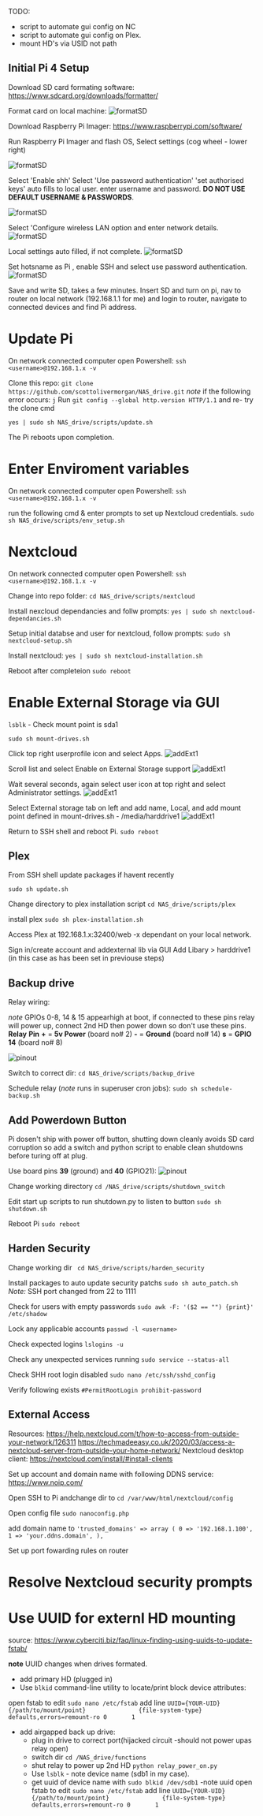TODO:
- script to automate gui config on NC
- script to automate gui config on Plex.
- mount HD's via USID not path

## Initial Pi 4 Setup
Download SD card formating software:
https://www.sdcard.org/downloads/formatter/

Format card on local machine:
![formatSD](./assets/pi_setup/format_SD.PNG)

Download Raspberry Pi Imager:
https://www.raspberrypi.com/software/

Run Raspberry Pi Imager and flash OS,
Select settings (cog wheel - lower right)

![formatSD](./assets/pi_setup/imager_screen_1.PNG)

Select 'Enable shh'
Select 'Use password authentication'
'set authorised keys' auto fills to local user.
enter username and password. __DO NOT USE DEFAULT USERNAME & PASSWORDS__.

![formatSD](./assets/pi_setup/imager_screen_2.PNG)

Select 'Configure wireless LAN option and enter network details.
![formatSD](./assets/pi_setup/imager_screen_3.PNG)

Local settings auto filled, if not complete.
![formatSD](./assets/pi_setup/imager_screen_4.PNG)

Set hotsname as Pi , enable SSH and select use password authentication.
![formatSD](./assets/pi_setup/pialt.PNG)

Save and write SD, takes a few minutes.
Insert SD and turn on pi, nav to router on local network (192.168.1.1 for me) and login to router,  navigate to connected devices and find Pi address.

# Update Pi
On network connected computer open Powershell:
``ssh <username>@192.168.1.x -v``

Clone this repo:
``git clone https://github.com/scottolivermorgan/NAS_drive.git``
_note_ if the following error occurs:
``j``
Run
``git config --global http.version HTTP/1.1``
and re- try the clone cmd

``yes | sudo sh NAS_drive/scripts/update.sh``

The Pi reboots upon completion.

# Enter Enviroment variables
On network connected computer open Powershell:
``ssh <username>@192.168.1.x -v``


run the following cmd & enter prompts to set up Nextcloud credentials.
``sudo sh NAS_drive/scripts/env_setup.sh``

# Nextcloud 
On network connected computer open Powershell:
``ssh <username>@192.168.1.x -v``

Change into repo folder:
``cd NAS_drive/scripts/nextcloud``

Install nexcloud dependancies and follw prompts:
``yes | sudo sh nextcloud-dependancies.sh``

Setup initial databse and user for nextcloud, follow prompts:
``sudo sh nextcloud-setup.sh``

Install nextcloud:
``yes | sudo sh nextcloud-installation.sh``

Reboot after completeion
``sudo reboot``

# Enable External Storage via GUI

``lsblk``     - Check mount point is sda1

``sudo sh mount-drives.sh``

Click top right userprofile icon and select Apps.
![addExt1](./assets/nextcloud_add_external_drive/nc1.PNG)

Scroll list and select Enable on External Storage support
![addExt1](./assets/nextcloud_add_external_drive/nc2.PNG)

Wait several seconds, again select user icon at top right and select Administrator settings.
![addExt1](./assets/nextcloud_add_external_drive/nc3.PNG)

Select External storage tab on left and add name, Local, and add mount point defined in mount-drives.sh - /media/harddrive1
![addExt1](./assets/nextcloud_add_external_drive/nc4.PNG)

Return to SSH shell and reboot Pi.
``sudo reboot``

## Plex
From SSH shell update packages if havent recently

``sudo sh update.sh``

Change directory to plex installation script
``cd NAS_drive/scripts/plex``

install plex
``sudo sh plex-installation.sh``

Access Plex at 192.168.1.x:32400/web -x dependant on your local network.

Sign in/create account and addexternal lib via GUI
Add Libary > harddrive1 (in this case as has been set in previouse steps)

## Backup drive
Relay wiring:

_note_ GPIOs 0-8, 14 & 15 appearhigh at boot, if connected to these pins relay will power up, connect 2nd HD then power down so don't use these pins.
__Relay__  __Pin__
__+__  =    __5v Power__ (board no# 2)
__-__  =     __Ground__   (board no# 14)
__s__  =    __GPIO 14__  (board no# 8)

![pinout](./assets/backup_setup/pi4_pinout.PNG)

Switch to correct dir:
``cd NAS_drive/scripts/backup_drive``

Schedule relay (_note_ runs in superuser cron jobs):
``sudo sh schedule-backup.sh``

## Add Powerdown Button
Pi dosen't ship with power off button, shutting down cleanly avoids SD card corruption so add a switch and python script to enable clean shutdowns before turing off at plug.

Use board pins __39__ (ground) and __40__ (GPIO21):
![pinout](./assets/shutdown_switch/shutdown_switch_pinout.PNG)

Change working directory
``cd /NAS_drive/scripts/shutdown_switch``

Edit start up scripts to run shutdown.py to listen to button
``sudo sh shutdown.sh``

Reboot Pi
``sudo reboot``

## Harden Security
Change working dir
`` cd NAS_drive/scripts/harden_security``

Install packages to auto update security patchs
``sudo sh auto_patch.sh``
_Note:_ SSH port changed from 22 to 1111

Check for users with empty passwords
``sudo awk -F: '($2 == "") {print}' /etc/shadow``

Lock any applicable accounts
``passwd -l <username>``

Check expected logins
``lslogins -u``

Check any unexpected services running
``sudo service --status-all``

Check SHH root login disabled
``sudo nano /etc/ssh/sshd_config``

Verify following exists
``#PermitRootLogin prohibit-password``

## External Access
Resources:
https://help.nextcloud.com/t/how-to-access-from-outside-your-network/126311
https://techmadeeasy.co.uk/2020/03/access-a-nextcloud-server-from-outside-your-home-network/
Nextcloud desktop client:
https://nextcloud.com/install/#install-clients

Set up account and domain name with following DDNS service:
https://www.noip.com/

Open SSH to Pi andchange dir to
``cd /var/www/html/nextcloud/config``

Open config file
``sudo nanoconfig.php``

add domain name to
``'trusted_domains' =>
   array (
     0 => '192.168.1.100',
     1 => 'your.ddns.domain',
   ), ``

Set up port fowarding rules on router

# Resolve Nextcloud security prompts


# Use UUID for externl HD mounting
source: https://www.cyberciti.biz/faq/linux-finding-using-uuids-to-update-fstab/

__note__ UUID changes when drives formated.

- add primary HD (plugged in)
- Use ``blkid`` command-line utility to locate/print block device attributes:

open fstab to edit
``sudo nano /etc/fstab``
add line
``UUID={YOUR-UID}    {/path/to/mount/point}               {file-system-type}    defaults,errors=remount-ro 0       1``

- add airgapped back up drive:
    - plug in drive to correct port(hijacked circuit -should not power upas relay open)
    - switch dir ``cd /NAS_drive/functions``
    - shut relay to power up 2nd HD ``python relay_power_on.py``
    - Use  ``lsblk`` - note device name (sdb1 in my case).
    - get uuid of device name with ``sudo blkid /dev/sdb1``
    -note uuid
    open fstab to edit
``sudo nano /etc/fstab``
add line
``UUID={YOUR-UID}    {/path/to/mount/point}               {file-system-type}    defaults,errors=remount-ro 0       1``

